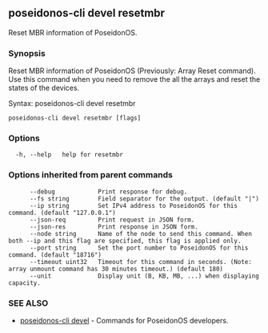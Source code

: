 ## poseidonos-cli devel resetmbr

Reset MBR information of PoseidonOS.

### Synopsis


Reset MBR information of PoseidonOS (Previously: Array Reset command).
Use this command when you need to remove the all the arrays and 
reset the states of the devices. 

Syntax:
	poseidonos-cli devel resetmbr
          

```
poseidonos-cli devel resetmbr [flags]
```

### Options

```
  -h, --help   help for resetmbr
```

### Options inherited from parent commands

```
      --debug            Print response for debug.
      --fs string        Field separator for the output. (default "|")
      --ip string        Set IPv4 address to PoseidonOS for this command. (default "127.0.0.1")
      --json-req         Print request in JSON form.
      --json-res         Print response in JSON form.
      --node string      Name of the node to send this command. When both --ip and this flag are specified, this flag is applied only.
      --port string      Set the port number to PoseidonOS for this command. (default "18716")
      --timeout uint32   Timeout for this command in seconds. (Note: array unmount command has 30 minutes timeout.) (default 180)
      --unit             Display unit (B, KB, MB, ...) when displaying capacity.
```

### SEE ALSO

* [poseidonos-cli devel](poseidonos-cli_devel.md)	 - Commands for PoseidonOS developers.

